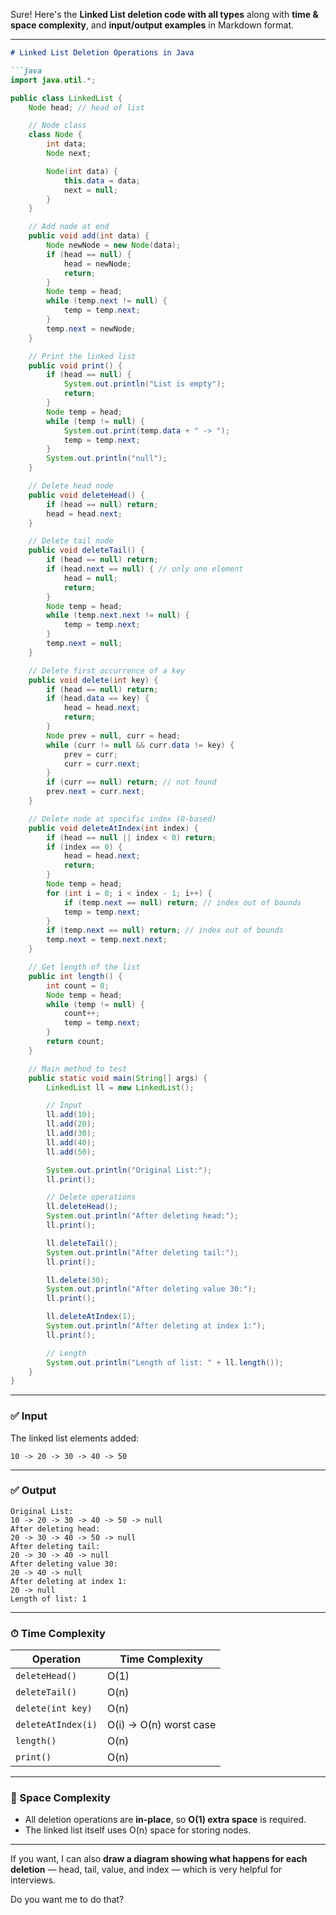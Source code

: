 Sure! Here's the **Linked List deletion code with all types** along with **time & space complexity**, and **input/output examples** in Markdown format.

---

````markdown
# Linked List Deletion Operations in Java

```java
import java.util.*;

public class LinkedList {
    Node head; // head of list

    // Node class
    class Node {
        int data;
        Node next;

        Node(int data) {
            this.data = data;
            next = null;
        }
    }

    // Add node at end
    public void add(int data) {
        Node newNode = new Node(data);
        if (head == null) {
            head = newNode;
            return;
        }
        Node temp = head;
        while (temp.next != null) {
            temp = temp.next;
        }
        temp.next = newNode;
    }

    // Print the linked list
    public void print() {
        if (head == null) {
            System.out.println("List is empty");
            return;
        }
        Node temp = head;
        while (temp != null) {
            System.out.print(temp.data + " -> ");
            temp = temp.next;
        }
        System.out.println("null");
    }

    // Delete head node
    public void deleteHead() {
        if (head == null) return;
        head = head.next;
    }

    // Delete tail node
    public void deleteTail() {
        if (head == null) return;
        if (head.next == null) { // only one element
            head = null;
            return;
        }
        Node temp = head;
        while (temp.next.next != null) {
            temp = temp.next;
        }
        temp.next = null;
    }

    // Delete first occurrence of a key
    public void delete(int key) {
        if (head == null) return;
        if (head.data == key) {
            head = head.next;
            return;
        }
        Node prev = null, curr = head;
        while (curr != null && curr.data != key) {
            prev = curr;
            curr = curr.next;
        }
        if (curr == null) return; // not found
        prev.next = curr.next;
    }

    // Delete node at specific index (0-based)
    public void deleteAtIndex(int index) {
        if (head == null || index < 0) return;
        if (index == 0) {
            head = head.next;
            return;
        }
        Node temp = head;
        for (int i = 0; i < index - 1; i++) {
            if (temp.next == null) return; // index out of bounds
            temp = temp.next;
        }
        if (temp.next == null) return; // index out of bounds
        temp.next = temp.next.next;
    }

    // Get length of the list
    public int length() {
        int count = 0;
        Node temp = head;
        while (temp != null) {
            count++;
            temp = temp.next;
        }
        return count;
    }

    // Main method to test
    public static void main(String[] args) {
        LinkedList ll = new LinkedList();

        // Input
        ll.add(10);
        ll.add(20);
        ll.add(30);
        ll.add(40);
        ll.add(50);

        System.out.println("Original List:");
        ll.print();

        // Delete operations
        ll.deleteHead();
        System.out.println("After deleting head:");
        ll.print();

        ll.deleteTail();
        System.out.println("After deleting tail:");
        ll.print();

        ll.delete(30);
        System.out.println("After deleting value 30:");
        ll.print();

        ll.deleteAtIndex(1);
        System.out.println("After deleting at index 1:");
        ll.print();

        // Length
        System.out.println("Length of list: " + ll.length());
    }
}
````

---

### ✅ Input

The linked list elements added:

```
10 -> 20 -> 30 -> 40 -> 50
```

---

### ✅ Output

```
Original List:
10 -> 20 -> 30 -> 40 -> 50 -> null
After deleting head:
20 -> 30 -> 40 -> 50 -> null
After deleting tail:
20 -> 30 -> 40 -> null
After deleting value 30:
20 -> 40 -> null
After deleting at index 1:
20 -> null
Length of list: 1
```

---

### ⏱ Time Complexity

| Operation          | Time Complexity        |
| ------------------ | ---------------------- |
| `deleteHead()`     | O(1)                   |
| `deleteTail()`     | O(n)                   |
| `delete(int key)`  | O(n)                   |
| `deleteAtIndex(i)` | O(i) → O(n) worst case |
| `length()`         | O(n)                   |
| `print()`          | O(n)                   |

---

### 🧠 Space Complexity

* All deletion operations are **in-place**, so **O(1) extra space** is required.
* The linked list itself uses O(n) space for storing nodes.

---

If you want, I can also **draw a diagram showing what happens for each deletion** — head, tail, value, and index — which is very helpful for interviews.

Do you want me to do that?
